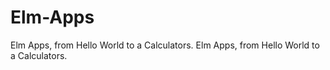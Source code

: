 # Elm-Apps
Elm Apps, from Hello World to a Calculators.
Elm Apps, from Hello World to a Calculators.
